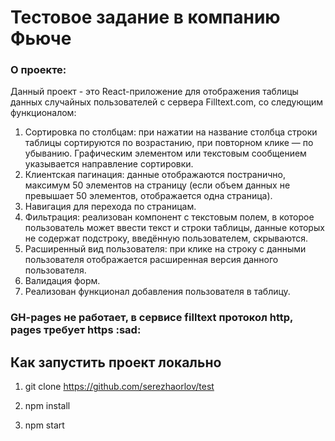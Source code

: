 # Тестовое задание в компанию Фьюче

### О проекте:
 Данный проект - это React-приложение для отображения таблицы данных случайных пользователей с сервера Filltext.com, со следующим функционалом:
 
 1. Сортировка по столбцам: при нажатии на название столбца строки таблицы сортируются по возрастанию, при повторном клике — по убыванию. Графическим элементом или текстовым           сообщением указывается направление сортировки.
 2. Клиентская пагинация: данные отображаются постранично, максимум 50 элементов на страницу (если объем данных не превышает 50 элементов, отображается одна страница). 
 3. Навигация для перехода по страницам.
 4. Фильтрация: реализован компонент с текстовым полем, в которое пользователь может ввести текст и строки таблицы, данные которых не содержат подстроку, введённую пользователем,     скрываются.
 5. Расширенный вид пользователя: при клике на строку с данными пользователя отображается расширенная версия данного пользователя.
 6. Валидация форм.
 7. Реализован функционал добавления пользователя в таблицу.

### GH-pages не работает, в сервисе filltext протокол http, pages требует https :sad:



## Как запустить проект локально

1. git clone https://github.com/serezhaorlov/test

2. npm install

3. npm start

